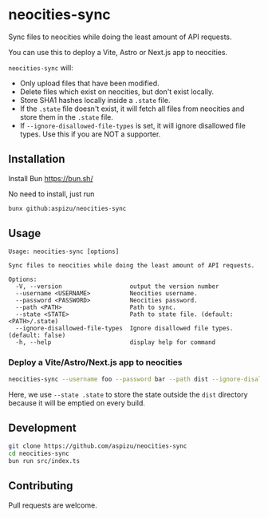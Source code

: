 # neocities-sync

Sync files to neocities while doing the least amount of API requests.

You can use this to deploy a Vite, Astro or Next.js app to neocities.

`neocities-sync` will:

- Only upload files that have been modified.
- Delete files which exist on neocities, but don't exist locally.
- Store SHA1 hashes locally inside a `.state` file.
- If the `.state` file doesn't exist, it will fetch all files from neocities and store them in the `.state` file.
- If `--ignore-disallowed-file-types` is set, it will ignore disallowed file types. Use this if you are NOT a supporter.

## Installation

Install Bun <https://bun.sh/>

No need to install, just run

```bash
bunx github:aspizu/neocities-sync
```

## Usage

```
Usage: neocities-sync [options]

Sync files to neocities while doing the least amount of API requests.

Options:
  -V, --version                   output the version number
  --username <USERNAME>           Neocities username.
  --password <PASSWORD>           Neocities password.
  --path <PATH>                   Path to sync.
  --state <STATE>                 Path to state file. (default: <PATH>/.state)
  --ignore-disallowed-file-types  Ignore disallowed file types. (default: false)
  -h, --help                      display help for command
```

### Deploy a Vite/Astro/Next.js app to neocities

```bash
neocities-sync --username foo --password bar --path dist --ignore-disallowed-file-types --state .state
```

Here, we use `--state .state` to store the state outside the `dist` directory because
it will be emptied on every build.

## Development

```bash
git clone https://github.com/aspizu/neocities-sync
cd neocities-sync
bun run src/index.ts
```

## Contributing

Pull requests are welcome.
